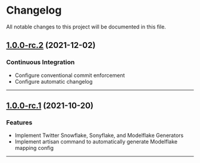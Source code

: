 <!--- BEGIN HEADER -->
# Changelog

All notable changes to this project will be documented in this file.
<!--- END HEADER -->

## [1.0.0-rc.2](https://github.com/vetmoves/com.moves.php.snowflake/compare/1.0.0-rc.1...1.0.0-rc.2) (2021-12-02)
### Continuous Integration

* Configure conventional commit enforcement
* Configure automatic changelog

---

## [1.0.0-rc.1](https://github.com/vetmoves/com.moves.php.snowflake/compare/0.0.0...1.0.0-rc.1) (2021-10-20)
### Features

* Implement Twitter Snowflake, Sonyflake, and Modelflake Generators
* Implement artisan command to automatically generate Modelflake mapping config

---

